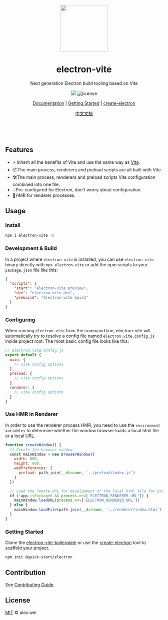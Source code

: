 <p align="center">
  <img src="https://alex8088.github.io/assets/electron-vite.svg" width="150px" height="150px">
</p>

<div align="center">
  <h1>electron-vite</h1>
</div>
<p align="center">Next generation Electron build tooling based on Vite</p>

<p align="center">
<img src="https://img.shields.io/npm/v/electron-vite?color=6988e6&label=version">
<img src="https://img.shields.io/github/license/alex8088/wx-vue-next?color=blue" alt="license" />
</p>

<p align="center">
<a href="https://evite.netlify.app/">Documentation</a> |
<a href="https://evite.netlify.app/guide/">Getting Started</a> |
<a href="https://github.com/alex8088/quick-start/tree/master/packages/create-electron">create-electron</a>
</p>

<p align="center">
<a href="https://cn-evite.netlify.app/">中文文档</a>
</p>

<br />
<br />
<br />

## Features

- ⚡️ Inherit all the benefits of Vite and use the same way as  [Vite](https://vitejs.dev).
- 📦The main process, renderers and preload scripts are all built with Vite.
- 🛠The main process, renderers and preload scripts Vite configuration combined into one file.
- 💡Pre-configured for Electron, don't worry about configuration.
- 🚀HMR for renderer processes.

## Usage

### Install

```sh
npm i electron-vite -D
```

### Development & Build

In a project where `electron-vite` is installed, you can use `electron-vite` binary directly with `npx electron-vite` or add the npm scripts to your `package.json` file like this:

```json
{
  "scripts": {
    "start": "electron-vite preview",
    "dev": "electron-vite dev",
    "prebuild": "electron-vite build"
  }
}
```

### Configuring

When running `electron-vite` from the command line, electron-vite will automatically try to resolve a config file named `electron.vite.config.js` inside project root. The most basic config file looks like this:

```js
// electron.vite.config.js
export default {
  main: {
    // vite config options
  },
  preload: {
    // vite config options
  },
  renderer: {
    // vite config options
  }
}
```

### Use HMR in Renderer

In order to use the renderer process HMR, you need to use the `environment variables` to determine whether the window browser loads a local html file or a local URL.

```js
function createWindow() {
  // Create the browser window
  const mainWindow = new BrowserWindow({
    width: 800,
    height: 600,
    webPreferences: {
      preload: path.join(__dirname, '../preload/index.js')
    }
  })

  // Load the remote URL for development or the local html file for production
  if (!app.isPackaged && process.env['ELECTRON_RENDERER_URL']) {
    mainWindow.loadURL(process.env['ELECTRON_RENDERER_URL'])
  } else {
    mainWindow.loadFile(path.join(__dirname, '../renderer/index.html'))
  }
}
```

### Getting Started

Clone the [electron-vite-boilerplate](https://github.com/alex8088/electron-vite-boilerplate) or use the [create-electron](https://github.com/alex8088/quick-start/tree/master/packages/create-electron) tool to scaffold your project.

```bash
npm init @quick-start/electron
```

## Contribution

See [Contributing Guide](CONTRIBUTING.md).

## License

[MIT](./LICENSE) © alex.wei
